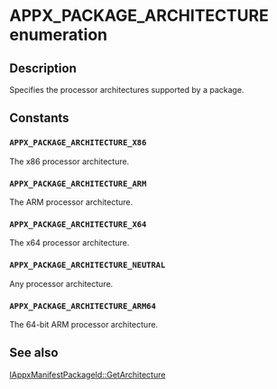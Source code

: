 # APPX_PACKAGE_ARCHITECTURE enumeration

## Description

Specifies the processor architectures supported by a package.

## Constants

### `APPX_PACKAGE_ARCHITECTURE_X86`

The x86 processor architecture.

### `APPX_PACKAGE_ARCHITECTURE_ARM`

The ARM processor architecture.

### `APPX_PACKAGE_ARCHITECTURE_X64`

The x64 processor architecture.

### `APPX_PACKAGE_ARCHITECTURE_NEUTRAL`

Any processor architecture.

### `APPX_PACKAGE_ARCHITECTURE_ARM64`

The 64-bit ARM processor architecture.

## See also

[IAppxManifestPackageId::GetArchitecture](https://learn.microsoft.com/windows/desktop/api/appxpackaging/nf-appxpackaging-iappxmanifestpackageid-getarchitecture)